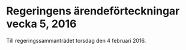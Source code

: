 # Regeringens ärendeförteckningar vecka 5, 2016

Till regeringssammanträdet torsdag den 4 februari 2016\.
